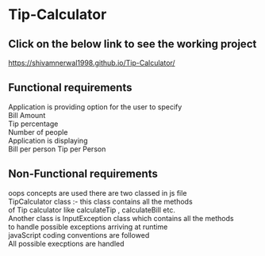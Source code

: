 # Tip-Calculator

 ## Click on the below link to see the working project
 https://shivamnerwal1998.github.io/Tip-Calculator/
 
 ## Functional requirements 
  Application is providing option for the user to specify <br/>
  Bill Amount </br> Tip percentage <br/> Number of people <br/>
  Application is displaying </br>
  Bill per person 
  Tip per Person
 ## Non-Functional requirements
 oops concepts are used there are two classed in js file<br/>
 TipCalculator class :- this class contains all the methods </br>
 of Tip calculator like calculateTip , calculateBill etc. </br>
 Another class is InputException class which contains all the methods <br/>
 to handle possible exceptions arriving at runtime</br> 
 javaScript coding conventions are followed</br> 
 All possible execptions are handled 
 
  
 
 
